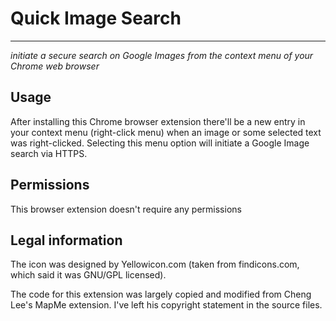 Quick Image Search
===
---

*initiate a secure search on Google Images from the context menu of your Chrome web browser*

Usage
---
After installing this Chrome browser extension there'll be a new entry in your context menu (right-click menu) when an
image or some selected text was right-clicked. Selecting this menu option will initiate a Google Image search via HTTPS.

Permissions
---
This browser extension doesn't require any permissions

Legal information
---
The icon was designed by Yellowicon.com (taken from findicons.com, which said it was GNU/GPL licensed).

The code for this extension was largely copied and modified from Cheng Lee's MapMe extension. I've left his copyright
statement in the source files.


